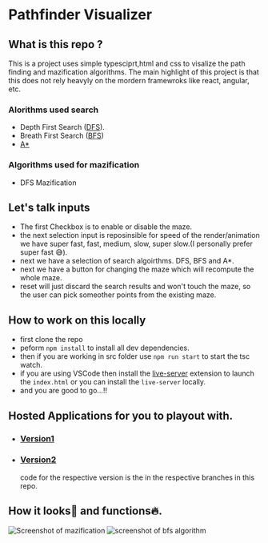 # Pathfinder Visualizer

## What is this repo ?

This is a project uses simple typesciprt,html and css to visalize the path finding and mazification algorithms. The main highlight of this project is that this does not rely heavyly on the mordern framewroks like react, angular, etc.

### Alorithms used search

-   Depth First Search ([DFS](https://en.wikipedia.org/wiki/Depth-first_search)).
-   Breath First Search ([BFS](https://en.wikipedia.org/wiki/Breadth-first_search))
-   [A\*](https://en.wikipedia.org/wiki/A*_search_algorithm)

### Algorithms used for mazification

-   DFS Mazification

## Let's talk inputs

<!-- here there should a screenshot of inputs -->

-   The first Checkbox is to enable or disable the maze.
-   the next selection input is reposinsible for speed of the render/animation we have super fast, fast, medium, slow, super slow.(I personally prefer super fast 😅).
-   next we have a selection of search algoirthms. DFS, BFS and A\*.
-   next we have a button for changing the maze which will recompute the whole maze.
-   reset will just discard the search results and won't touch the maze, so the user can pick someother points from the existing maze.

## How to work on this locally

-   first clone the repo
-   peform `npm install` to install all dev dependencies.
-   then if you are working in src folder use `npm run start` to start the tsc watch.
-   if you are using VSCode then install the [live-server](https://marketplace.visualstudio.com/items?itemName=ritwickdey.LiveServer) extension to launch the `index.html` or you can install the `live-server` locally.
-   and you are good to go...!!

## Hosted Applications for you to playout with.

-   ### [Version1](https://n-harsha.github.io/Path-finding-visualizer/)
-   ### [Version2](https://path-finding-visualizer-ecru.vercel.app/)

    code for the respective version is the in the respective branches in this repo.

## How it looks👀 and functions🔥.

![Screenshot of mazification](https://github.com/N-Harsha/Path-finding-visualizer/assets/65081180/fd889683-4d0a-459a-984c-2e8d70c85b66)
![screenshot of bfs algorithm](https://github.com/N-Harsha/Path-finding-visualizer/assets/65081180/4a6a91c4-c2b4-4df0-80ad-8470f94cda84)

